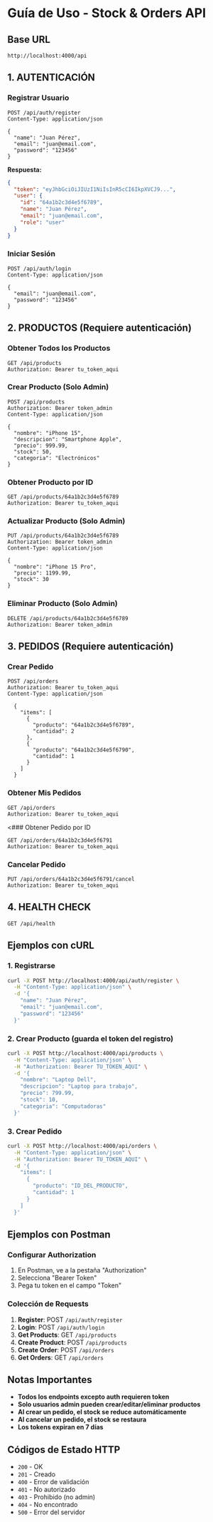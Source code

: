 # Guía de Uso - Stock & Orders API

## Base URL
```
http://localhost:4000/api
```

## 1. AUTENTICACIÓN

### Registrar Usuario
```http
POST /api/auth/register
Content-Type: application/json

{
  "name": "Juan Pérez",
  "email": "juan@email.com",
  "password": "123456"
}
```

**Respuesta:**
```json
{
  "token": "eyJhbGciOiJIUzI1NiIsInR5cCI6IkpXVCJ9...",
  "user": {
    "id": "64a1b2c3d4e5f6789",
    "name": "Juan Pérez",
    "email": "juan@email.com",
    "role": "user"
  }
}
```

### Iniciar Sesión
```http
POST /api/auth/login
Content-Type: application/json

{
  "email": "juan@email.com",
  "password": "123456"
}
```

## 2. PRODUCTOS (Requiere autenticación)

### Obtener Todos los Productos
```http
GET /api/products
Authorization: Bearer tu_token_aqui
```

### Crear Producto (Solo Admin)
```http
POST /api/products
Authorization: Bearer token_admin
Content-Type: application/json

{
  "nombre": "iPhone 15",
  "descripcion": "Smartphone Apple",
  "precio": 999.99,
  "stock": 50,
  "categoria": "Electrónicos"
}
```

### Obtener Producto por ID
```http
GET /api/products/64a1b2c3d4e5f6789
Authorization: Bearer tu_token_aqui
```

### Actualizar Producto (Solo Admin)
```http
PUT /api/products/64a1b2c3d4e5f6789
Authorization: Bearer token_admin
Content-Type: application/json

{
  "nombre": "iPhone 15 Pro",
  "precio": 1199.99,
  "stock": 30
}
```

### Eliminar Producto (Solo Admin)
```http
DELETE /api/products/64a1b2c3d4e5f6789
Authorization: Bearer token_admin
```

## 3. PEDIDOS (Requiere autenticación)

### Crear Pedido
```http
POST /api/orders
Authorization: Bearer tu_token_aqui
Content-Type: application/json

  {
    "items": [
      {
        "producto": "64a1b2c3d4e5f6789",
        "cantidad": 2
      },
      {
        "producto": "64a1b2c3d4e5f6790",
        "cantidad": 1
      }
    ]
  }
```

### Obtener Mis Pedidos
```http
GET /api/orders
Authorization: Bearer tu_token_aqui
```

<### Obtener Pedido por ID
```http
GET /api/orders/64a1b2c3d4e5f6791
Authorization: Bearer tu_token_aqui
```

### Cancelar Pedido
```http
PUT /api/orders/64a1b2c3d4e5f6791/cancel
Authorization: Bearer tu_token_aqui
```

## 4. HEALTH CHECK
```http
GET /api/health
```

## Ejemplos con cURL

### 1. Registrarse
```bash
curl -X POST http://localhost:4000/api/auth/register \
  -H "Content-Type: application/json" \
  -d '{
    "name": "Juan Pérez",
    "email": "juan@email.com", 
    "password": "123456"
  }'
```

### 2. Crear Producto (guarda el token del registro)
```bash
curl -X POST http://localhost:4000/api/products \
  -H "Content-Type: application/json" \
  -H "Authorization: Bearer TU_TOKEN_AQUI" \
  -d '{
    "nombre": "Laptop Dell",
    "descripcion": "Laptop para trabajo",
    "precio": 799.99,
    "stock": 10,
    "categoria": "Computadoras"
  }'
```

### 3. Crear Pedido
```bash
curl -X POST http://localhost:4000/api/orders \
  -H "Content-Type: application/json" \
  -H "Authorization: Bearer TU_TOKEN_AQUI" \
  -d '{
    "items": [
      {
        "producto": "ID_DEL_PRODUCTO",
        "cantidad": 1
      }
    ]
  }'
```

## Ejemplos con Postman

### Configurar Authorization
1. En Postman, ve a la pestaña "Authorization"
2. Selecciona "Bearer Token"
3. Pega tu token en el campo "Token"

### Colección de Requests
1. **Register**: POST `/api/auth/register`
2. **Login**: POST `/api/auth/login`
3. **Get Products**: GET `/api/products`
4. **Create Product**: POST `/api/products`
5. **Create Order**: POST `/api/orders`
6. **Get Orders**: GET `/api/orders`

## Notas Importantes

- **Todos los endpoints excepto auth requieren token**
- **Solo usuarios admin pueden crear/editar/eliminar productos**
- **Al crear un pedido, el stock se reduce automáticamente**
- **Al cancelar un pedido, el stock se restaura**
- **Los tokens expiran en 7 días**

## Códigos de Estado HTTP

- `200` - OK
- `201` - Creado
- `400` - Error de validación
- `401` - No autorizado
- `403` - Prohibido (no admin)
- `404` - No encontrado
- `500` - Error del servidor